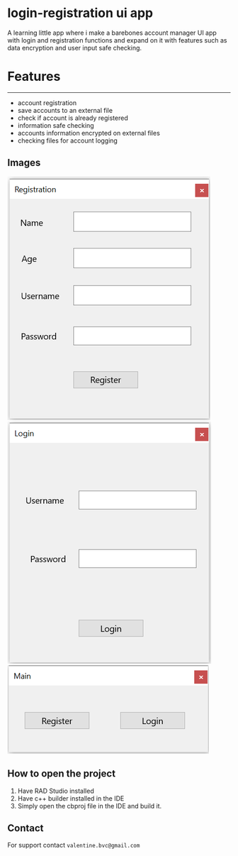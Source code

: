 # login-registration ui app
A learning little app where i make a barebones account manager UI app with login and registration functions and expand on it with features such as data encryption and user input safe checking.

# Features
___

+ account registration
+ save accounts to an external file
+ check if account is already registered
+ information safe checking
+ accounts information encrypted on external files
+ checking files for account logging

## Images


![register](https://github.com/valentine-bvc/login_registration_ui_app/blob/main/images/register.PNG "registration menu")
![login](https://github.com/valentine-bvc/login_registration_ui_app/blob/main/images/login.PNG "login menu")
![main](https://github.com/valentine-bvc/login_registration_ui_app/blob/main/images/main.PNG "main menu")

## How to open the project

1. Have RAD Studio installed
2. Have c++ builder installed in the IDE
3. Simply open the cbproj file in the IDE and build it.

## Contact

For support contact `valentine.bvc@gmail.com`
